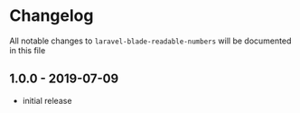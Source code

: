 # Changelog

All notable changes to `laravel-blade-readable-numbers` will be documented in this file

## 1.0.0 - 2019-07-09

- initial release
